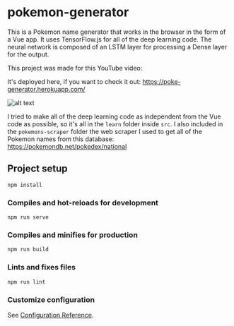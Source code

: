 # pokemon-generator

This is a Pokemon name generator that works in the browser in the form of a Vue app. It uses TensorFlow.js for all of the deep learning code. The neural network is composed of an LSTM layer for processing a Dense layer for the output.

This project was made for this YouTube video: 

It's deployed here, if you want to check it out: https://poke-generator.herokuapp.com/

![alt text](https://github.com/dokasov/pokemon-generator/blob/master/git-img.png)

I tried to make all of the deep learning code as independent from the Vue code as possible, so it's all in the `learn` folder inside `src`. I also included in the `pokemons-scraper` folder the web scraper I used to get all of the Pokemon names from this database: https://pokemondb.net/pokedex/national

## Project setup
```
npm install
```

### Compiles and hot-reloads for development
```
npm run serve
```

### Compiles and minifies for production
```
npm run build
```

### Lints and fixes files
```
npm run lint
```

### Customize configuration
See [Configuration Reference](https://cli.vuejs.org/config/).
